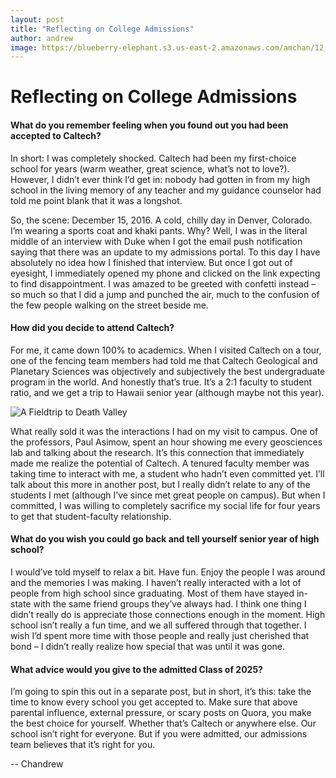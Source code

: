 ```yaml
---
layout: post
title: "Reflecting on College Admissions"
author: andrew
image: https://blueberry-elephant.s3.us-east-2.amazonaws.com/amchan/12_17/Ventura.JPG
---
```


# Reflecting on College Admissions
#### What do you remember feeling when you found out you had been accepted to Caltech?
In short: I was completely shocked. Caltech had been my first-choice school for years (warm weather, great science, what’s not to love?). However, I didn’t ever think I’d get in: nobody had gotten in from my high school in the living memory of any teacher and my guidance counselor had told me point blank that it was a longshot.

So, the scene: December 15, 2016. A cold, chilly day in Denver, Colorado. I’m wearing a sports coat and khaki pants. Why? Well, I was in the literal middle of an interview with Duke when I got the email push notification saying that there was an update to my admissions portal. To this day I have absolutely no idea how I finished that interview. But once I got out of eyesight, I immediately opened my phone and clicked on the link expecting to find disappointment. I was amazed to be greeted with confetti instead – so much so that I did a jump and punched the air, much to the confusion of the few people walking on the street beside me.  
#### How did you decide to attend Caltech?
For me, it came down 100% to academics. When I visited Caltech on a tour, one of the fencing team members had told me that Caltech Geological and Planetary Sciences was objectively and subjectively the best undergraduate program in the world. And honestly that’s true. It’s a 2:1 faculty to student ratio, and we get a trip to Hawaii senior year (although maybe not this year).

![A Fieldtrip to Death Valley](https://blueberry-elephant.s3.us-east-2.amazonaws.com/amchan/12_17/Ge+11a+Field+Trip.JPG)

What really sold it was the interactions I had on my visit to campus. One of the professors, Paul Asimow, spent an hour showing me every geosciences lab and talking about the research. It’s this connection that immediately made me realize the potential of Caltech. A tenured faculty member was taking time to interact with me, a student who hadn’t even committed yet. I’ll talk about this more in another post, but I really didn’t relate to any of the students I met (although I’ve since met great people on campus). But when I committed, I was willing to completely sacrifice my social life for four years to get that student-faculty relationship. 
#### What do you wish you could go back and tell yourself senior year of high school?
I would’ve told myself to relax a bit. Have fun. Enjoy the people I was around and the memories I was making. I haven’t really interacted with a lot of people from high school since graduating. Most of them have stayed in-state with the same friend groups they’ve always had. I think one thing I didn’t really do is appreciate those connections enough in the moment. High school isn’t really a fun time, and we all suffered through that together. I wish I’d spent more time with those people and really just cherished that bond – I didn’t really realize how special that was until it was gone. 
#### What advice would you give to the admitted Class of 2025?
I’m going to spin this out in a separate post, but in short, it’s this: take the time to know every school you get accepted to. Make sure that above parental influence, external pressure, or scary posts on Quora, you make the best choice for yourself. Whether that’s Caltech or anywhere else. Our school isn’t right for everyone. But if you were admitted, our admissions team believes that it’s right for you. 

-- Chandrew